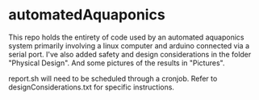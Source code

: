# automatedAquaponics
This repo holds the entirety of code used by an automated aquaponics system primarily involving a linux computer and arduino connected via a serial port.
I've also added safety and design considerations in the folder "Physical Design".  And some pictures of the results in "Pictures".

report.sh will need to be scheduled through a cronjob.  Refer to designConsiderations.txt for specific instructions.
